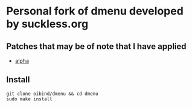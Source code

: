# Personal fork of dmenu developed by suckless.org

## Patches that may be of note that I have applied

+ [alpha](https://gist.github.com/oibind/d17b79025765f53e99716fb1ee780c88)

## Install

```
git clone oibind/dmenu && cd dmenu
sudo make install
```
